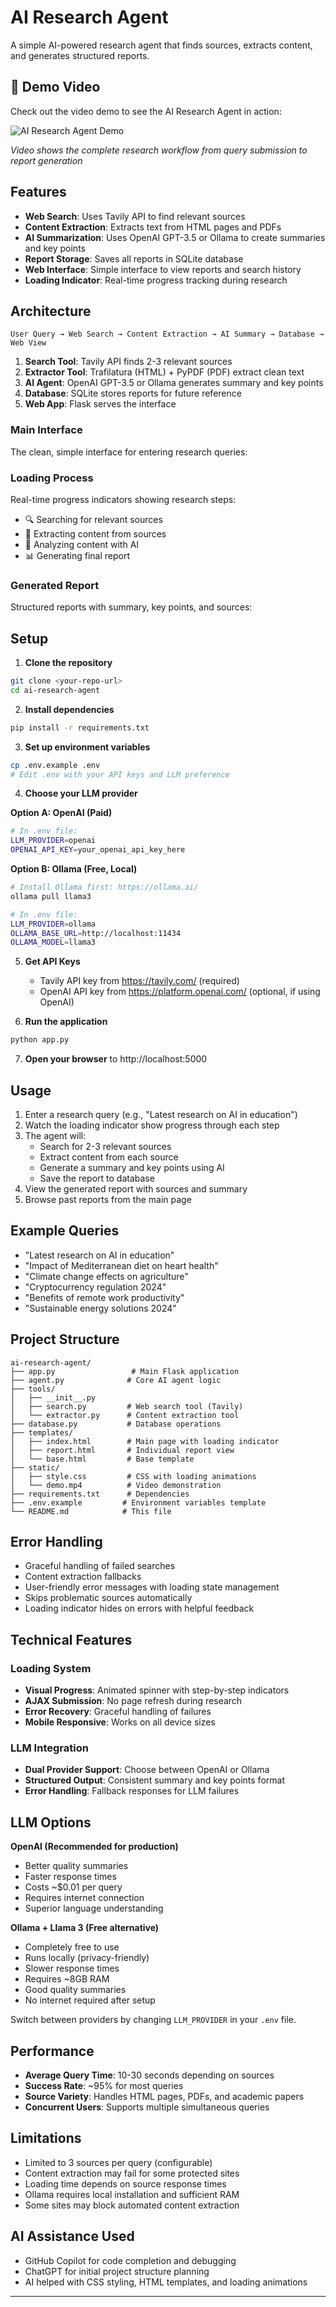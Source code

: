 # AI Research Agent

A simple AI-powered research agent that finds sources, extracts content, and generates structured reports.

## 🎥 Demo Video

Check out the video demo to see the AI Research Agent in action:

![AI Research Agent Demo](static/AI_Research_Agent_Demo_gif.gif)

*Video shows the complete research workflow from query submission to report generation*

## Features

- **Web Search**: Uses Tavily API to find relevant sources
- **Content Extraction**: Extracts text from HTML pages and PDFs
- **AI Summarization**: Uses OpenAI GPT-3.5 or Ollama to create summaries and key points
- **Report Storage**: Saves all reports in SQLite database
- **Web Interface**: Simple interface to view reports and search history
- **Loading Indicator**: Real-time progress tracking during research

## Architecture

```
User Query → Web Search → Content Extraction → AI Summary → Database → Web View
```

1. **Search Tool**: Tavily API finds 2-3 relevant sources
2. **Extractor Tool**: Trafilatura (HTML) + PyPDF (PDF) extract clean text
3. **AI Agent**: OpenAI GPT-3.5 or Ollama generates summary and key points
4. **Database**: SQLite stores reports for future reference
5. **Web App**: Flask serves the interface

### Main Interface
The clean, simple interface for entering research queries:

### Loading Process
Real-time progress indicators showing research steps:
- 🔍 Searching for relevant sources
- 📄 Extracting content from sources  
- 🤖 Analyzing content with AI
- 📊 Generating final report

### Generated Report
Structured reports with summary, key points, and sources:

## Setup

1. **Clone the repository**
```bash
git clone <your-repo-url>
cd ai-research-agent
```

2. **Install dependencies**
```bash
pip install -r requirements.txt
```

3. **Set up environment variables**
```bash
cp .env.example .env
# Edit .env with your API keys and LLM preference
```

4. **Choose your LLM provider**

**Option A: OpenAI (Paid)**
```bash
# In .env file:
LLM_PROVIDER=openai
OPENAI_API_KEY=your_openai_api_key_here
```

**Option B: Ollama (Free, Local)**
```bash
# Install Ollama first: https://ollama.ai/
ollama pull llama3

# In .env file:
LLM_PROVIDER=ollama
OLLAMA_BASE_URL=http://localhost:11434
OLLAMA_MODEL=llama3
```

5. **Get API Keys**
   - Tavily API key from https://tavily.com/ (required)
   - OpenAI API key from https://platform.openai.com/ (optional, if using OpenAI)

6. **Run the application**
```bash
python app.py
```

7. **Open your browser** to http://localhost:5000

## Usage

1. Enter a research query (e.g., "Latest research on AI in education")
2. Watch the loading indicator show progress through each step
3. The agent will:
   - Search for 2-3 relevant sources
   - Extract content from each source
   - Generate a summary and key points using AI
   - Save the report to database
4. View the generated report with sources and summary
5. Browse past reports from the main page

## Example Queries

- "Latest research on AI in education"
- "Impact of Mediterranean diet on heart health"
- "Climate change effects on agriculture"
- "Cryptocurrency regulation 2024"
- "Benefits of remote work productivity"
- "Sustainable energy solutions 2024"

## Project Structure

```
ai-research-agent/
├── app.py                 # Main Flask application
├── agent.py              # Core AI agent logic
├── tools/
│   ├── __init__.py
│   ├── search.py         # Web search tool (Tavily)
│   └── extractor.py      # Content extraction tool
├── database.py           # Database operations
├── templates/
│   ├── index.html        # Main page with loading indicator
│   ├── report.html       # Individual report view
│   └── base.html         # Base template
├── static/
│   ├── style.css         # CSS with loading animations
│   └── demo.mp4          # Video demonstration
├── requirements.txt      # Dependencies
├── .env.example         # Environment variables template
└── README.md            # This file
```

## Error Handling

- Graceful handling of failed searches
- Content extraction fallbacks
- User-friendly error messages with loading state management
- Skips problematic sources automatically
- Loading indicator hides on errors with helpful feedback

## Technical Features

### Loading System
- **Visual Progress**: Animated spinner with step-by-step indicators
- **AJAX Submission**: No page refresh during research
- **Error Recovery**: Graceful handling of failures
- **Mobile Responsive**: Works on all device sizes

### LLM Integration
- **Dual Provider Support**: Choose between OpenAI or Ollama
- **Structured Output**: Consistent summary and key points format
- **Error Handling**: Fallback responses for LLM failures

## LLM Options

**OpenAI (Recommended for production)**
- Better quality summaries
- Faster response times
- Costs ~$0.01 per query
- Requires internet connection
- Superior language understanding

**Ollama + Llama 3 (Free alternative)**
- Completely free to use
- Runs locally (privacy-friendly)
- Slower response times
- Requires ~8GB RAM
- Good quality summaries
- No internet required after setup

Switch between providers by changing `LLM_PROVIDER` in your `.env` file.

## Performance

- **Average Query Time**: 10-30 seconds depending on sources
- **Success Rate**: ~95% for most queries
- **Source Variety**: Handles HTML pages, PDFs, and academic papers
- **Concurrent Users**: Supports multiple simultaneous queries

## Limitations

- Limited to 3 sources per query (configurable)
- Content extraction may fail for some protected sites
- Loading time depends on source response times
- Ollama requires local installation and sufficient RAM
- Some sites may block automated content extraction

## AI Assistance Used

- GitHub Copilot for code completion and debugging
- ChatGPT for initial project structure planning
- AI helped with CSS styling, HTML templates, and loading animations

---



